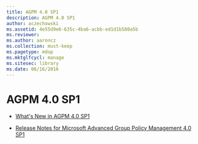 ```yaml
---
title: AGPM 4.0 SP1
description: AGPM 4.0 SP1
author: aczechowski
ms.assetid: 4e55d9e6-635c-4ba6-acbb-ed1d1b580a5b
ms.reviewer:
ms.author: aaroncz
ms.collection: must-keep
ms.pagetype: mdop
ms.mktglfcycl: manage
ms.sitesec: library
ms.date: 06/16/2016
---
```



# AGPM 4.0 SP1


-   [What's New in AGPM 4.0 SP1](whats-new-in-agpm-40-sp1.md)

-   [Release Notes for Microsoft Advanced Group Policy Management 4.0 SP1](release-notes-for-microsoft-advanced-group-policy-management-40-sp1.md)

 

 





